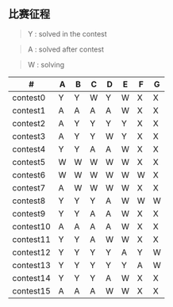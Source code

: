 ## 比赛征程
> Y : solved in the contest

> A : solved after contest

> W : solving

  \# |  A  |  B  |  C  |  D  |  E  |  F  |  G  
---|---|---|---|---|---|---|---
|contest0|Y|Y|W|Y|W|X|X
|contest1|A|A|A|A|W|X|X
|contest2|A|Y|Y|Y|Y|X|X
|contest3|A|Y|Y|W|Y|X|X
|contest4|Y|Y|A|A|W|X|X
|contest5|W|W|W|W|W|X|X
|contest6|W|W|W|W|W|W|X
|contest7|A|W|W|W|W|X|X
|contest8|Y|Y|Y|A|W|W|W
|contest9|Y|Y|A|A|W|X|X
|contest10|A|A|A|A|W|X|X
|contest11|Y|Y|A|W|W|X|X
|contest12|Y|Y|Y|Y|A|Y|W
|contest13|Y|Y|Y|Y|Y|A|W
|contest14|Y|Y|Y|A|W|X|X
|contest15|A|A|A|W|W|X|X
